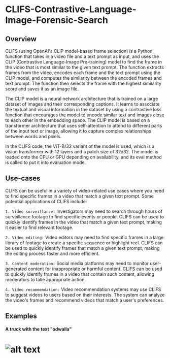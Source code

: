 # CLIFS-Contrastive-Language-Image-Forensic-Search


## Overview

CLIFS (using OpenAI's CLIP model-based frame selection) is a Python function that takes in a video file and a text prompt as input, and uses the CLIP (Contrastive Language-Image Pre-training) model to find the frame in the video that is most similar to the given text prompt. The function extracts frames from the video, encodes each frame and the text prompt using the CLIP model, and computes the similarity between the encoded frames and text prompt. The function then selects the frame with the highest similarity score and saves it as an image file.

The CLIP model is a neural network architecture that is trained on a large dataset of images and their corresponding captions. It learns to associate the textual and visual information in the dataset by using a contrastive loss function that encourages the model to encode similar text and images close to each other in the embedding space. The CLIP model is based on a transformer architecture that uses self-attention to attend to different parts of the input text or image, allowing it to capture complex relationships between words and pixels.

In the CLIFS code, the ViT-B/32 variant of the model is used, which is a vision transformer with 12 layers and a patch size of 32x32. The model is loaded onto the CPU or GPU depending on availability, and its eval method is called to put it into evaluation mode.



## Use-cases

CLIFS can be useful in a variety of video-related use cases where you need to find specific frames in a video that match a given text prompt. Some potential applications of CLIFS include:

`1. Video surveillance:` Investigators may need to search through hours of surveillance footage to find specific events or people. CLIFS can be used to quickly identify frames in the video that match a given text prompt, making it easier to find relevant footage.

`2. Video editing:` Video editors may need to find specific frames in a large library of footage to create a specific sequence or highlight reel. CLIFS can be used to quickly identify frames that match a given text prompt, making the editing process faster and more efficient.

`3. Content moderation:` Social media platforms may need to monitor user-generated content for inappropriate or harmful content. CLIFS can be used to quickly identify frames in a video that contain such content, allowing moderators to take appropriate action.

`4. Video recommendation:` Video recommendation systems may use CLIFS to suggest videos to users based on their interests. The system can analyze the video's frames and recommend videos that match a user's preferences.



## Examples


#### A truck with the text "odwalla"
![alt text](media/odwalla.jpg)
======
